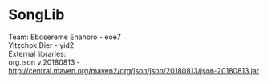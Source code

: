 # SongLib
Team:
  Ebosereme Enahoro - eoe7 </br>
  Yitzchok Dier - yid2 </br>
External libraries: </br>
  org.json v.20180813 - http://central.maven.org/maven2/org/json/json/20180813/json-20180813.jar
